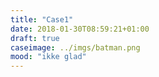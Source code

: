 ```yaml
---
title: "Case1"
date: 2018-01-30T08:59:21+01:00
draft: true
caseimage: ../imgs/batman.png
mood: "ikke glad"
---
```



